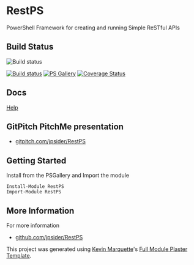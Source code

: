 # RestPS

PowerShell Framework for creating and running Simple ReSTful APIs

## Build Status  

![Build status](https://ci.appveyor.com/api/projects/status/github/jpsider/RestPS?branch=master&svg=true)

[![Build status](https://ci.appveyor.com/api/projects/status/github/jpsider/RestPS?branch=master&svg=true)](https://ci.appveyor.com/project/JustinSider/RestPS)
[![PS Gallery](https://img.shields.io/badge/install-PS%20Gallery-blue.svg)](https://www.powershellgallery.com/packages/RestPS/)
[![Coverage Status](https://coveralls.io/repos/github/jpsider/RestPS/badge.svg?branch=master)](https://coveralls.io/github/jpsider/RestPS?branch=master)

## Docs  

[Help](https://github.com/jpsider/RestPS/tree/master/docs)

## GitPitch PitchMe presentation

* [gitpitch.com/jpsider/RestPS](https://gitpitch.com/jpsider/RestPS)

## Getting Started

Install from the PSGallery and Import the module

    Install-Module RestPS
    Import-Module RestPS


## More Information

For more information

* [github.com/jpsider/RestPS](https://github.com/jpsider/RestPS)


This project was generated using [Kevin Marquette](http://kevinmarquette.github.io)'s [Full Module Plaster Template](https://github.com/KevinMarquette/PlasterTemplates/tree/master/FullModuleTemplate).
